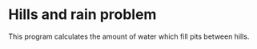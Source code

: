 # Hills and rain problem

This program calculates the amount of water which fill pits between hills. 
